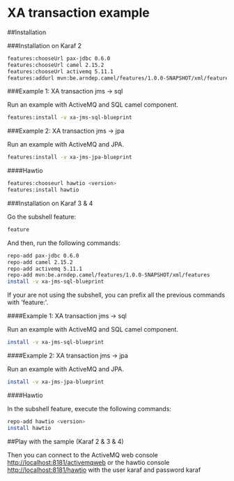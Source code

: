 XA transaction example
======================

##Installation

###Installation on Karaf 2

```sh
features:chooseUrl pax-jdbc 0.6.0
features:chooseUrl camel 2.15.2
features:chooseUrl activemq 5.11.1
features:addurl mvn:be.arndep.camel/features/1.0.0-SNAPSHOT/xml/features
```

###Example 1: XA transaction jms -> sql

Run an example with ActiveMQ and SQL camel component.

```sh
features:install -v xa-jms-sql-blueprint
```

###Example 2: XA transaction jms -> jpa

Run an example with ActiveMQ and JPA.

```sh
features:install -v xa-jms-jpa-blueprint
```

####Hawtio

```sh
features:chooseurl hawtio <version>
features:install hawtio
```

###Installation on Karaf 3 & 4

Go the subshell feature:

```sh
feature
```

And then, run the following commands: 

```sh
repo-add pax-jdbc 0.6.0
repo-add camel 2.15.2
repo-add activemq 5.11.1
repo-add mvn:be.arndep.camel/features/1.0.0-SNAPSHOT/xml/features
install -v xa-jms-sql-blueprint
```

If your are not using the subshell, you can prefix all the previous commands with 'feature:'.

####Example 1: XA transaction jms -> sql

Run an example with ActiveMQ and SQL camel component.

```sh
install -v xa-jms-sql-blueprint
```

####Example 2: XA transaction jms -> jpa

Run an example with ActiveMQ and JPA.

```sh
install -v xa-jms-jpa-blueprint
```

####Hawtio

In the subshell feature, execute the following commands:

```sh
repo-add hawtio <version>
install hawtio
```

##Play with the sample (Karaf 2 & 3 & 4)

Then you can connect to the ActiveMQ web console [http://localhost:8181/activemqweb](http://localhost:8181/activemqweb) 
or the hawtio console [http://localhost:8181/hawtio](http://localhost:8181/hawtio) with the user karaf and password karaf